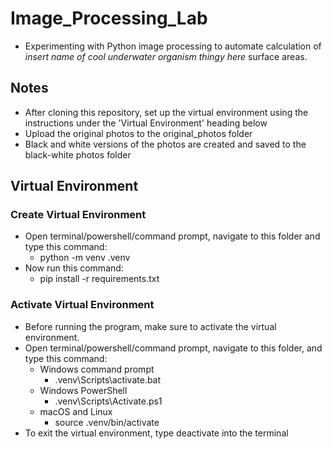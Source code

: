 # Image_Processing_Lab
- Experimenting with Python image processing to automate calculation of *insert name of cool underwater organism thingy here* surface areas.

## Notes
- After cloning this repository, set up the virtual environment using the instructions under the 'Virtual Environment' heading below
- Upload the original photos to the original_photos folder
- Black and white versions of the photos are created and saved to the black-white photos folder

## Virtual Environment
### Create Virtual Environment
- Open terminal/powershell/command prompt, navigate to this folder and type this command:
    - python -m venv .venv
- Now run this command:
    - pip install -r requirements.txt
### Activate Virtual Environment
- Before running the program, make sure to activate the virtual environment.
- Open terminal/powershell/command prompt, navigate to this folder, and type this command:
    - Windows command prompt
        - .venv\Scripts\activate.bat
    - Windows PowerShell
        - .venv\Scripts\Activate.ps1
    - macOS and Linux
        - source .venv/bin/activate
- To exit the virtual environment, type deactivate into the terminal